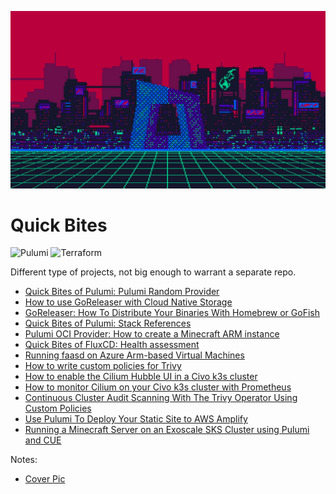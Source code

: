![img.png](img/cover.png)

# Quick Bites

![Pulumi](https://img.shields.io/badge/Pulumi-8A3391?style=for-the-badge&logo=Pulumi&logoColor=white)
![Terraform](https://img.shields.io/badge/Terraform-7B42BC?style=for-the-badge&logo=Terraform&logoColor=white)

Different type of projects, not big enough to warrant a separate repo.

- [Quick Bites of Pulumi: Pulumi Random Provider](/pulumi-random-provider)
- [How to use GoReleaser with Cloud Native Storage](/goreleaser-blob)
- [GoReleaser: How To Distribute Your Binaries With Homebrew or GoFish](/goreleaser-brew-fish)
- [Quick Bites of Pulumi: Stack References](/pulumi-stackreference)
- [Pulumi OCI Provider: How to create a Minecraft ARM instance](/pulumi-oci)
- [Quick Bites of FluxCD: Health assessment](/flux-health)
- [Running faasd on Azure Arm-based Virtual Machines](/pulumi-faasd-arm)
- [How to write custom policies for Trivy](/trivy-custom-policy)
- [How to enable the Cilium Hubble UI in a Civo k3s cluster](/pulumi-civo-cilium-hubble)
- [How to monitor Cilium on your Civo k3s cluster with Prometheus](/pulumi-civo-cilium-prometheus)
- [Continuous Cluster Audit Scanning With The Trivy Operator Using Custom Policies](/trivy-operator-custom-policy)
- [Use Pulumi To Deploy Your Static Site to AWS Amplify](/pulumi-hashnode-aws-amplify-hackathon)
- [Running a Minecraft Server on an Exoscale SKS Cluster using Pulumi and CUE](/pulumi-exoscale)

Notes:

- [Cover Pic](https://www.wallpapertip.com/de/TJTRRb/)
